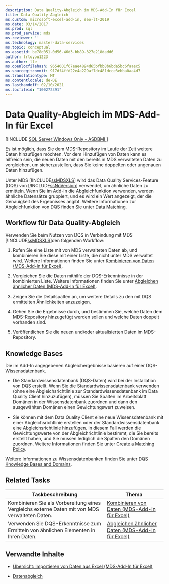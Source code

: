 ```yaml
---
description: Data Quality-Abgleich im MDS-Add-In für Excel
title: Data Quality-Abgleich
ms.custom: microsoft-excel-add-in, seo-lt-2019
ms.date: 03/14/2017
ms.prod: sql
ms.prod_service: mds
ms.reviewer: ''
ms.technology: master-data-services
ms.topic: conceptual
ms.assetid: be78d051-0d56-46d3-bb89-327e218dadd6
author: lrtoyou1223
ms.author: lle
ms.openlocfilehash: 9654001f67eae4894d65bfbb8b6bda5bc6faaec5
ms.sourcegitcommit: 917df4ffd22e4a229af7dc481dcce3ebba0aa4d7
ms.translationtype: MT
ms.contentlocale: de-DE
ms.lasthandoff: 02/10/2021
ms.locfileid: "100272391"
---
```

# <a name="data-quality-matching-in-the-mds-add-in-for-excel"></a>Data Quality-Abgleich im MDS-Add-In für Excel

[!INCLUDE [SQL Server Windows Only - ASDBMI ](../../includes/applies-to-version/sql-windows-only-asdbmi.md)]

  Es ist möglich, dass Sie dem MDS-Repository im Laufe der Zeit weitere Daten hinzufügen möchten. Vor dem Hinzufügen von Daten kann es hilfreich sein, die neuen Daten mit den bereits in MDS verwalteten Daten zu vergleichen, um sicherzustellen, dass Sie keine doppelten oder ungenauen Daten hinzufügen.  
  
 Unter MDS [!INCLUDE[ssMDSXLS](../../includes/ssmdsxls-md.md)] wird das Data Quality Services-Feature (DQS) von [!INCLUDE[ssNoVersion](../../includes/ssnoversion-md.md)] verwendet, um ähnliche Daten zu ermitteln. Wenn Sie im Add-In die Abgleichfunktion verwenden, werden ähnliche Datensätze gruppiert, und es wird ein Wert angezeigt, der die Genauigkeit des Ergebnisses angibt. Weitere Informationen zur Abgleichfunktion von DQS finden Sie unter [Data Matching](../../data-quality-services/data-matching.md).  
  
## <a name="workflow-for-data-quality-matching"></a>Workflow für Data Quality-Abgleich  
 Verwenden Sie beim Nutzen von DQS in Verbindung mit MDS [!INCLUDE[ssMDSXLS](../../includes/ssmdsxls-md.md)]den folgenden Workflow:  
  
1.  Rufen Sie eine Liste mit von MDS verwalteten Daten ab, und kombinieren Sie diese mit einer Liste, die nicht unter MDS verwaltet wird. Weitere Informationen finden Sie unter [Kombinieren von Daten &#40;MDS-Add-In für Excel&#41;](../../master-data-services/microsoft-excel-add-in/combine-data-mds-add-in-for-excel.md).  
  
2.  Vergleichen Sie die Daten mithilfe der DQS-Erkenntnisse in der kombinierten Liste. Weitere Informationen finden Sie unter [Abgleichen ähnlicher Daten &#40;MDS-Add-In für Excel&#41;](../../master-data-services/microsoft-excel-add-in/match-similar-data-mds-add-in-for-excel.md).  
  
3.  Zeigen Sie die Detailspalten an, um weitere Details zu den mit DQS ermittelten Ähnlichkeiten anzuzeigen.  
  
4.  Gehen Sie die Ergebnisse durch, und bestimmen Sie, welche Daten dem MDS-Repository hinzugefügt werden sollen und welche Daten doppelt vorhanden sind.  
  
5.  Veröffentlichen Sie die neuen und/oder aktualisierten Daten im MDS-Repository.  
  
## <a name="knowledge-bases"></a>Knowledge Bases  
 Die im Add-In angegebenen Abgleichergebnisse basieren auf einer DQS-Wissensdatenbank.  
  
-   Die Standardwissensdatenbank (DQS-Daten) wird bei der Installation von DQS erstellt. Wenn Sie die Standardwissensdatenbank verwenden (ohne eine Abgleichsrichtlinie zur Standardwissensdatenbank im Data Quality Client hinzuzufügen), müssen Sie Spalten im Arbeitsblatt Domänen in der Wissensdatenbank zuordnen und dann den ausgewählten Domänen einen Gewichtungswert zuweisen.  
  
-   Sie können mit dem Data Quality Client eine neue Wissensdatenbank mit einer Abgleichsrichtlinie erstellen oder der Standardwissensdatenbank eine Abgleichsrichtlinie hinzufügen. In diesem Fall werden die Gewichtungswerte von der Abgleichrichtlinie bestimmt, die Sie bereits erstellt haben, und Sie müssen lediglich die Spalten den Domänen zuordnen. Weitere Informationen finden Sie unter [Create a Matching Policy](../../data-quality-services/create-a-matching-policy.md).  
  
 Weitere Informationen zu Wissensdatenbanken finden Sie unter [DQS Knowledge Bases and Domains](../../data-quality-services/dqs-knowledge-bases-and-domains.md).  
  
## <a name="related-tasks"></a>Related Tasks  
  
|Taskbeschreibung|Thema|  
|----------------------|-----------|  
|Kombinieren Sie als Vorbereitung eines Vergleichs externe Daten mit von MDS verwalteten Daten.|[Kombinieren von Daten &#40;MDS-Add-In für Excel&#41;](../../master-data-services/microsoft-excel-add-in/combine-data-mds-add-in-for-excel.md)|  
|Verwenden Sie DQS-Erkenntnisse zum Ermitteln von ähnlichen Elementen in Ihren Daten.|[Abgleichen ähnlicher Daten (MDS-Add-In für Excel)](../../master-data-services/microsoft-excel-add-in/match-similar-data-mds-add-in-for-excel.md)|  
  
## <a name="related-content"></a>Verwandte Inhalte  
  
-   [Übersicht: Importieren von Daten aus Excel &#40;MDS-Add-In für Excel&#41;](../../master-data-services/microsoft-excel-add-in/overview-importing-data-from-excel-mds-add-in-for-excel.md)  
  
-   [Datenabgleich](../../data-quality-services/data-matching.md)  
  
  
